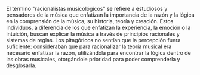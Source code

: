 
El término "racionalistas musicológicos" se refiere a estudiosos y pensadores de la música que enfatizan la importancia de la razón y la lógica en la comprensión de la música, su historia, teoría y creación. Estos individuos, a diferencia de los que enfatizan la experiencia, la emoción o la intuición, buscan explicar la música a través de principios racionales y sistemas de reglas. 
Los pitagóricos no sentían que la percepción fuera suficiente: consideraban que para racionalizar la teoría musical era necesario enfatizar la razón, utilizándola para encontrar la lógica dentro de las obras musicales, otorgándole prioridad para poder comprenderla y desglosarla.